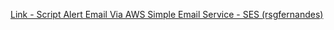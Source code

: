 [Link - Script Alert Email Via AWS Simple Email Service - SES (rsgfernandes)](https://github.com/rsgfernandes/zabbix-ses)
